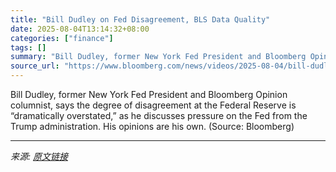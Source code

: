 ```yaml
---
title: "Bill Dudley on Fed Disagreement, BLS Data Quality"
date: 2025-08-04T13:14:32+08:00
categories: ["finance"]
tags: []
summary: "Bill Dudley, former New York Fed President and Bloomberg Opinion columnist, says the degree of disagreement at the Federal Reserve is “dramatically overstated,” as he discusses pressure on the Fed fro"
source_url: "https://www.bloomberg.com/news/videos/2025-08-04/bill-dudley-on-fed-disagreement-bls-data-quality-video"
---
```


Bill Dudley, former New York Fed President and Bloomberg Opinion columnist, says the degree of disagreement at the Federal Reserve is “dramatically overstated,” as he discusses pressure on the Fed from the Trump administration. His opinions are his own. (Source: Bloomberg)

---

*来源: [原文链接](https://www.bloomberg.com/news/videos/2025-08-04/bill-dudley-on-fed-disagreement-bls-data-quality-video)*
